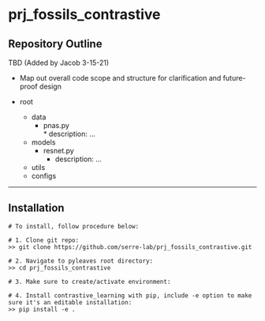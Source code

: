 # prj_fossils_contrastive


## Repository Outline
TBD (Added by Jacob 3-15-21)
* Map out overall code scope and structure for clarification and future-proof design
  

* root  
    *  data  
        * pnas.py  
              * description: ...  
    *  models  
       *  resnet.py  
          *  description: ...  
    *  utils  
    *  configs



---------------
## Installation
```
# To install, follow procedure below:

# 1. Clone git repo:
>> git clone https://github.com/serre-lab/prj_fossils_contrastive.git

# 2. Navigate to pyleaves root directory:
>> cd prj_fossils_contrastive

# 3. Make sure to create/activate environment:
    
# 4. Install contrastive_learning with pip, include -e option to make sure it's an editable installation:
>> pip install -e .

```
